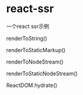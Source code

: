 # react-ssr
一个react ssr示例

renderToString()

renderToStaticMarkup()

renderToNodeStream()

renderToStaticNodeStream()


ReactDOM.hydrate()
